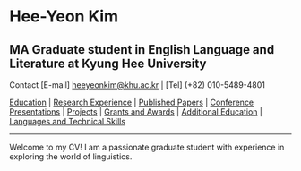 # Hee-Yeon Kim
MA Graduate student in English Language and Literature at Kyung Hee University
---
Contact [E-mail] heeyeonkim@khu.ac.kr | [Tel] (+82) 010-5489-4801

[Education](education.md) | [Research Experience](experience.md) | [Published Papers](published.md) | 
[Conference Presentations](projects.md) | [Projects](projects.md) | [Grants and Awards](grants.md) | 
[Additional Education](addedu.md) | [Languages and Technical Skills](langtech.md)

---

Welcome to my CV! I am a passionate graduate student with experience in exploring the world of linguistics.
